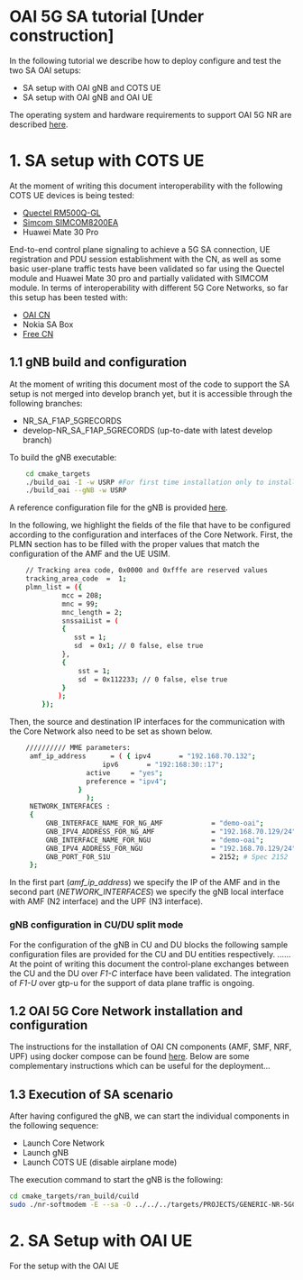 
# OAI 5G SA tutorial [Under construction]

In the following tutorial we describe how to deploy configure and test the two SA OAI setups:

 - SA setup with OAI gNB and COTS UE
 - SA setup with OAI gNB and OAI UE
 
The operating system and hardware requirements to support OAI 5G NR are described [here](https://gitlab.eurecom.fr/oai/openairinterface5g/-/wikis/5g-nr-development-and-setup). 

# 1.  SA setup with COTS UE
At the moment of writing this document interoperability with the following COTS UE devices is being tested:

 - [Quectel RM500Q-GL](https://www.quectel.com/product/5g-rm500q-gl/)
 - [Simcom SIMCOM8200EA](https://www.simcom.com/product/SIM8200G.html)
 - Huawei Mate 30 Pro

 End-to-end control plane signaling to achieve a 5G SA connection, UE registration and PDU session establishment with the CN, as well as some basic user-plane traffic tests have been validated so far using the Quectel module and Huawei Mate 30 pro and partially validated with SIMCOM module. In terms of interoperability with different 5G Core Networks, so far this setup has been tested with:
 

 - [OAI CN](https://openairinterface.org/oai-5g-core-network-project/)
 - Nokia SA Box
 - [Free CN](https://www.free5gc.org/)

 
 ## 1.1  gNB build and configuration
At the moment of writing this document most of the code to support the SA setup is not merged into develop branch yet, but it is accessible through the following branches:

 - NR_SA_F1AP_5GRECORDS
 - develop-NR_SA_F1AP_5GRECORDS (up-to-date with latest develop branch)

To build the gNB executable:
```bash
    cd cmake_targets
    ./build_oai -I -w USRP #For first time installation only to install software dependencies
    ./build_oai --gNB -w USRP
```

A reference configuration file for the gNB is provided  [here](https://gitlab.eurecom.fr/oai/openairinterface5g/-/blob/develop-NR_SA_F1AP_5GRECORDS/targets/PROJECTS/GENERIC-NR-5GC/CONF/gnb.sa.band78.fr1.106PRB.usrpb210.conf).     


In the following, we highlight the fields of the file that have to be configured according to the configuration and interfaces of the Core Network. First, the PLMN section has to be filled with the proper values that match the configuration of the AMF and the UE USIM.
```bash
    // Tracking area code, 0x0000 and 0xfffe are reserved values
    tracking_area_code  =  1;
    plmn_list = ({
			 mcc = 208;
			 mnc = 99;
			 mnc_length = 2;
			 snssaiList = (
			 {
				sst = 1;
				sd  = 0x1; // 0 false, else true
			 },
			 {
				 sst = 1;
				 sd  = 0x112233; // 0 false, else true
			 }
			);
		});
```		
Then, the source and destination IP interfaces for the communication with
the Core Network also need to be set as shown below.

```bash
	////////// MME parameters:
	 amf_ip_address      = ( { ipv4       = "192.168.70.132";
			           ipv6       = "192:168:30::17";
				   active     = "yes";
				   preference = "ipv4";
				 }
			       );
	 NETWORK_INTERFACES :
	 {
		 GNB_INTERFACE_NAME_FOR_NG_AMF            = "demo-oai";
		 GNB_IPV4_ADDRESS_FOR_NG_AMF              = "192.168.70.129/24";
		 GNB_INTERFACE_NAME_FOR_NGU               = "demo-oai";
		 GNB_IPV4_ADDRESS_FOR_NGU                 = "192.168.70.129/24";
		 GNB_PORT_FOR_S1U                         = 2152; # Spec 2152
	 };
```	 
In the first part (*amf_ip_address*) we specify the IP of the AMF and in the second part (*NETWORK_INTERFACES*) we specify the gNB local interface with AMF (N2 interface) and the UPF (N3 interface).

### **gNB configuration in CU/DU split mode**
For the configuration of the gNB in CU and DU blocks the following sample configuration files are provided for the CU and DU entities respectively. 
......
At the point of writing this document the control-plane exchanges between the CU and the DU over *F1-C* interface have been validated. The integration of *F1-U* over gtp-u for the support of data plane traffic is ongoing.

## 1.2  OAI 5G Core Network installation and configuration
The instructions for the installation of OAI CN components (AMF, SMF, NRF, UPF) using docker compose can be found [here](https://gitlab.eurecom.fr/oai/cn5g). Below are some complementary instructions which can be useful for the deployment...


 ## 1.3  Execution of SA scenario

After having configured the gNB, we can start the individual components in the following sequence:

 - Launch Core Network
 - Launch gNB
 - Launch COTS UE (disable airplane mode)

The execution command to start the gNB is the following:
```bash
cd cmake_targets/ran_build/cuild
sudo ./nr-softmodem -E --sa -O ../../../targets/PROJECTS/GENERIC-NR-5GC/CONF/gnb.sa.band78.fr1.106PRB.usrpb210.conf
```	

# 2. SA Setup with OAI UE 
For the setup with the OAI UE
